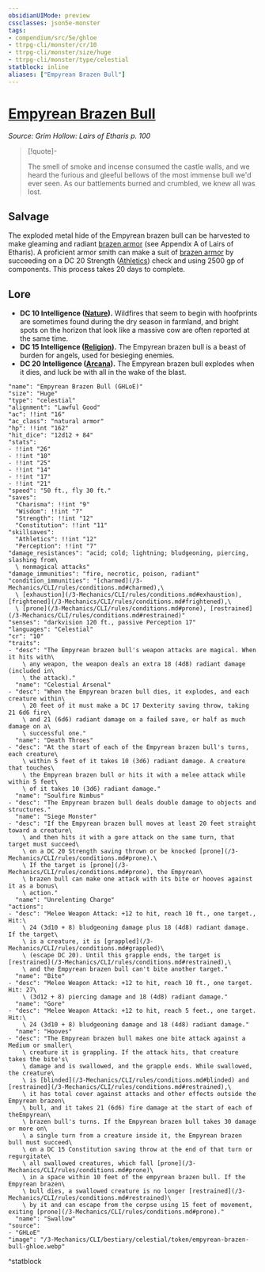 ```yaml
---
obsidianUIMode: preview
cssclasses: json5e-monster
tags:
- compendium/src/5e/ghloe
- ttrpg-cli/monster/cr/10
- ttrpg-cli/monster/size/huge
- ttrpg-cli/monster/type/celestial
statblock: inline
aliases: ["Empyrean Brazen Bull"]
---
```

# [Empyrean Brazen Bull](3-Mechanics\CLI\bestiary\celestial/empyrean-brazen-bull-ghloe.md)
*Source: Grim Hollow: Lairs of Etharis p. 100*  

> [!quote]-  
> 
> The smell of smoke and incense consumed the castle walls, and we heard the furious and gleeful bellows of the most immense bull we'd ever seen. As our battlements burned and crumbled, we knew all was lost.

## Salvage

The exploded metal hide of the Empyrean brazen bull can be harvested to make gleaming and radiant [brazen armor](/3-Mechanics/CLI/items/brazen-armor-ghloe.md) (see Appendix A of Lairs of Etharis). A proficient armor smith can make a suit of [brazen armor](/3-Mechanics/CLI/items/brazen-armor-ghloe.md) by succeeding on a DC 20 Strength ([Athletics](/3-Mechanics/CLI/rules/skills.md#Athletics)) check and using 2500 gp of components. This process takes 20 days to complete.

## Lore

- **DC 10 Intelligence ([Nature](/3-Mechanics/CLI/rules/skills.md#Nature)).** Wildfires that seem to begin with hoofprints are sometimes found during the dry season in farmland, and bright spots on the horizon that look like a massive cow are often reported at the same time.  
- **DC 15 Intelligence ([Religion](/3-Mechanics/CLI/rules/skills.md#Religion)).** The Empyrean brazen bull is a beast of burden for angels, used for besieging enemies.  
- **DC 20 Intelligence ([Arcana](/3-Mechanics/CLI/rules/skills.md#Arcana)).** The Empyrean brazen bull explodes when it dies, and luck be with all in the wake of the blast.  

```statblock
"name": "Empyrean Brazen Bull (GHLoE)"
"size": "Huge"
"type": "celestial"
"alignment": "Lawful Good"
"ac": !!int "16"
"ac_class": "natural armor"
"hp": !!int "162"
"hit_dice": "12d12 + 84"
"stats":
- !!int "26"
- !!int "10"
- !!int "25"
- !!int "14"
- !!int "17"
- !!int "21"
"speed": "50 ft., fly 30 ft."
"saves":
  "Charisma": !!int "9"
  "Wisdom": !!int "7"
  "Strength": !!int "12"
  "Constitution": !!int "11"
"skillsaves":
  "Athletics": !!int "12"
  "Perception": !!int "7"
"damage_resistances": "acid; cold; lightning; bludgeoning, piercing, slashing from\
  \ nonmagical attacks"
"damage_immunities": "fire, necrotic, poison, radiant"
"condition_immunities": "[charmed](/3-Mechanics/CLI/rules/conditions.md#charmed),\
  \ [exhaustion](/3-Mechanics/CLI/rules/conditions.md#exhaustion), [frightened](/3-Mechanics/CLI/rules/conditions.md#frightened),\
  \ [prone](/3-Mechanics/CLI/rules/conditions.md#prone), [restrained](/3-Mechanics/CLI/rules/conditions.md#restrained)"
"senses": "darkvision 120 ft., passive Perception 17"
"languages": "Celestial"
"cr": "10"
"traits":
- "desc": "The Empyrean brazen bull's weapon attacks are magical. When it hits with\
    \ any weapon, the weapon deals an extra 18 (4d8) radiant damage (included in\
    \ the attack)."
  "name": "Celestial Arsenal"
- "desc": "When the Empyrean brazen bull dies, it explodes, and each creature within\
    \ 20 feet of it must make a DC 17 Dexterity saving throw, taking 21 6d6 fire\
    \ and 21 (6d6) radiant damage on a failed save, or half as much damage on a\
    \ successful one."
  "name": "Death Throes"
- "desc": "At the start of each of the Empyrean brazen bull's turns, each creature\
    \ within 5 feet of it takes 10 (3d6) radiant damage. A creature that touches\
    \ the Empyrean brazen bull or hits it with a melee attack while within 5 feet\
    \ of it takes 10 (3d6) radiant damage."
  "name": "Soulfire Nimbus"
- "desc": "The Empyrean brazen bull deals double damage to objects and structures."
  "name": "Siege Monster"
- "desc": "If the Empyrean brazen bull moves at least 20 feet straight toward a creature\
    \ and then hits it with a gore attack on the same turn, that target must succeed\
    \ on a DC 20 Strength saving thrown or be knocked [prone](/3-Mechanics/CLI/rules/conditions.md#prone).\
    \ If the target is [prone](/3-Mechanics/CLI/rules/conditions.md#prone), the Empyrean\
    \ brazen bull can make one attack with its bite or hooves against it as a bonus\
    \ action."
  "name": "Unrelenting Charge"
"actions":
- "desc": "Melee Weapon Attack: +12 to hit, reach 10 ft., one target., Hit:\
    \ 24 (3d10 + 8) bludgeoning damage plus 18 (4d8) radiant damage. If the target\
    \ is a creature, it is [grappled](/3-Mechanics/CLI/rules/conditions.md#grappled)\
    \ (escape DC 20). Until this grapple ends, the target is [restrained](/3-Mechanics/CLI/rules/conditions.md#restrained),\
    \ and the Empyrean brazen bull can't bite another target."
  "name": "Bite"
- "desc": "Melee Weapon Attack: +12 to hit, reach 10 ft., one target. Hit: 27\
    \ (3d12 + 8) piercing damage and 18 (4d8) radiant damage."
  "name": "Gore"
- "desc": "Melee Weapon Attack: +12 to hit, reach 5 feet., one target. Hit:\
    \ 24 (3d10 + 8) bludgeoning damage and 18 (4d8) radiant damage."
  "name": "Hooves"
- "desc": "The Empyrean brazen bull makes one bite attack against a Medium or smaller\
    \ creature it is grappling. If the attack hits, that creature takes the bite's\
    \ damage and is swallowed, and the grapple ends. While swallowed, the creature\
    \ is [blinded](/3-Mechanics/CLI/rules/conditions.md#blinded) and [restrained](/3-Mechanics/CLI/rules/conditions.md#restrained),\
    \ it has total cover against attacks and other effects outside the Empyrean brazen\
    \ bull, and it takes 21 (6d6) fire damage at the start of each of theEmpyrean\
    \ brazen bull's turns. If the Empyrean brazen bull takes 30 damage or more on\
    \ a single turn from a creature inside it, the Empyrean brazen bull must succeed\
    \ on a DC 15 Constitution saving throw at the end of that turn or regurgitate\
    \ all swallowed creatures, which fall [prone](/3-Mechanics/CLI/rules/conditions.md#prone)\
    \ in a space within 10 feet of the empyrean brazen bull. If the Empyrean brazen\
    \ bull dies, a swallowed creature is no longer [restrained](/3-Mechanics/CLI/rules/conditions.md#restrained)\
    \ by it and can escape from the corpse using 15 feet of movement, exiting [prone](/3-Mechanics/CLI/rules/conditions.md#prone)."
  "name": "Swallow"
"source":
- "GHLoE"
"image": "/3-Mechanics/CLI/bestiary/celestial/token/empyrean-brazen-bull-ghloe.webp"
```
^statblock